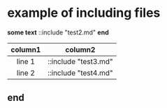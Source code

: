 # example of including files

**some text** ::include "test2.md" **end**

| column1 | column2 | 
| :----:  | :---:   |
| line 1   | ::include "test3.md" |
| line 2   | ::include "test4.md" |

## end